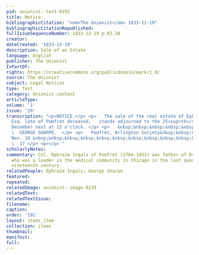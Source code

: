 ```yaml
---
pid: unionist--text-0192
title: Notice
bibliographicCitation: "<em>The Unionist</em> 1833-12-19"
bibliographicCitationRepublished: 
fullIssueSequenceNumber: 1833-12-19 p.03.38
creator: 
dateCreated: '1833-12-19'
description: Sale of an Estate
language: English
publisher: The Unionist
IsPartOf: 
rights: https://creativecommons.org/publicdomain/mark/1.0/
source: The Unionist
subject: Legal Notices
type: Text
category: Unionist content
articleType: 
volume: '1'
issue: '20'
transcription: "<p>NOTICE.</p> <p>   The sale of the real estate of Ephraim Ingals,
  Esq. late of Pomfret deceased,   stands adjourned to the 25<sup>th</sup> day of
  December next at 12 o’clock. </p> <p>   &nbsp;&nbsp;&nbsp;&nbsp;&nbsp;&nbsp;&nbsp;&nbsp;&nbsp;&nbsp;&nbsp;&nbsp;&nbsp;&nbsp;&nbsp;&nbsp;&nbsp;&nbsp;&nbsp;&nbsp;&nbsp;&nbsp;&nbsp;&nbsp;&nbsp;&nbsp;&nbsp;&nbsp;&nbsp;&nbsp;&nbsp;&nbsp;&nbsp;&nbsp;&nbsp;
  \  GEORGE SHARPE.  </p> <p>   Pomfret, Arlington Society&nbsp;&nbsp;&nbsp;&nbsp;
  Nov. 18 &nbsp;&nbsp;&nbsp;&nbsp;&nbsp;&nbsp;&nbsp;&nbsp;&nbsp;&nbsp;&nbsp;&nbsp;&nbsp;&nbsp;&nbsp;&nbsp;&nbsp;&nbsp;&nbsp;&nbsp;&nbsp;&nbsp;&nbsp;&nbsp;&nbsp;&nbsp;&nbsp;&nbsp;&nbsp;&nbsp;&nbsp;&nbsp;&nbsp;&nbsp;&nbsp;&nbsp;&nbsp;&nbsp;&nbsp;&nbsp;&nbsp;&nbsp;&nbsp;&nbsp;&nbsp;&nbsp;&nbsp;
  \  17 </p> <p></p> "
scholarlyNotes: 
commentary: Col. Ephraim Ingals of Pomfret (1764-1831) was father of Dr. Ephraim Inglas
  who was a leader in the medical community in Chicago in the last quarter of the
  nineteenth century.
relatedPeople: Ephraim Ingals; George Sharpe
featured: 
repeated: 
relatedImage: unionist--image-0219
relatedText: 
relatedTextIssue: 
filename: 
caption: 
order: '191'
layout: items_item
collection: items
thumbnail: 
manifest: 
full: 
---
```

